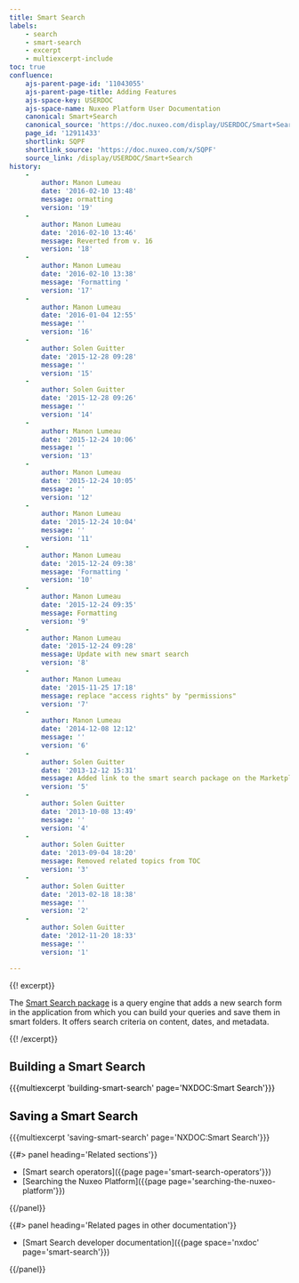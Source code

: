```yaml
---
title: Smart Search
labels:
    - search
    - smart-search
    - excerpt
    - multiexcerpt-include
toc: true
confluence:
    ajs-parent-page-id: '11043055'
    ajs-parent-page-title: Adding Features
    ajs-space-key: USERDOC
    ajs-space-name: Nuxeo Platform User Documentation
    canonical: Smart+Search
    canonical_source: 'https://doc.nuxeo.com/display/USERDOC/Smart+Search'
    page_id: '12911433'
    shortlink: SQPF
    shortlink_source: 'https://doc.nuxeo.com/x/SQPF'
    source_link: /display/USERDOC/Smart+Search
history:
    - 
        author: Manon Lumeau
        date: '2016-02-10 13:48'
        message: ormatting
        version: '19'
    - 
        author: Manon Lumeau
        date: '2016-02-10 13:46'
        message: Reverted from v. 16
        version: '18'
    - 
        author: Manon Lumeau
        date: '2016-02-10 13:38'
        message: 'Formatting '
        version: '17'
    - 
        author: Manon Lumeau
        date: '2016-01-04 12:55'
        message: ''
        version: '16'
    - 
        author: Solen Guitter
        date: '2015-12-28 09:28'
        message: ''
        version: '15'
    - 
        author: Solen Guitter
        date: '2015-12-28 09:26'
        message: ''
        version: '14'
    - 
        author: Manon Lumeau
        date: '2015-12-24 10:06'
        message: ''
        version: '13'
    - 
        author: Manon Lumeau
        date: '2015-12-24 10:05'
        message: ''
        version: '12'
    - 
        author: Manon Lumeau
        date: '2015-12-24 10:04'
        message: ''
        version: '11'
    - 
        author: Manon Lumeau
        date: '2015-12-24 09:38'
        message: 'Formatting '
        version: '10'
    - 
        author: Manon Lumeau
        date: '2015-12-24 09:35'
        message: Formatting
        version: '9'
    - 
        author: Manon Lumeau
        date: '2015-12-24 09:28'
        message: Update with new smart search
        version: '8'
    - 
        author: Manon Lumeau
        date: '2015-11-25 17:18'
        message: replace "access rights" by "permissions"
        version: '7'
    - 
        author: Manon Lumeau
        date: '2014-12-08 12:12'
        message: ''
        version: '6'
    - 
        author: Solen Guitter
        date: '2013-12-12 15:31'
        message: Added link to the smart search package on the Marketplace
        version: '5'
    - 
        author: Solen Guitter
        date: '2013-10-08 13:49'
        message: ''
        version: '4'
    - 
        author: Solen Guitter
        date: '2013-09-04 18:20'
        message: Removed related topics from TOC
        version: '3'
    - 
        author: Solen Guitter
        date: '2013-02-18 18:38'
        message: ''
        version: '2'
    - 
        author: Solen Guitter
        date: '2012-11-20 18:33'
        message: ''
        version: '1'

---
```

{{! excerpt}}

The [Smart Search package](https://connect.nuxeo.com/nuxeo/site/marketplace/package/nuxeo-platform-smart-search) is a query engine that adds a new search form in the application from which you can build your queries and save them in smart folders. It offers search criteria on content, dates, and metadata.

{{! /excerpt}}

## Building a Smart Search

<span style="color: rgb(0,0,0);">{{{multiexcerpt 'building-smart-search' page='NXDOC:Smart Search'}}}
</span>

## <span style="color: rgb(0,0,0);">Saving a Smart Search</span>

{{{multiexcerpt 'saving-smart-search' page='NXDOC:Smart Search'}}}

<div class="row" data-equalizer data-equalize-on="medium"><div class="column medium-6">{{#> panel heading='Related sections'}}

*   [Smart search operators]({{page page='smart-search-operators'}})
*   [Searching the Nuxeo Platform]({{page page='searching-the-nuxeo-platform'}})

{{/panel}}</div><div class="column medium-6">{{#> panel heading='Related pages in other documentation'}}

*   [Smart Search developer documentation]({{page space='nxdoc' page='smart-search'}})

{{/panel}}</div></div>